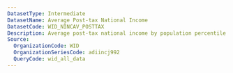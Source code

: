 ```yaml
---
DatasetType: Intermediate
DatasetName: Average Post-tax National Income
DatasetCode: WID_NINCAV_POSTTAX
Description: Average post-tax national income by population percentile. Shows the mean income within different income groups after taxes and transfers.
Source:
  OrganizationCode: WID
  OrganizationSeriesCode: adiincj992
  QueryCode: wid_all_data
---
```

